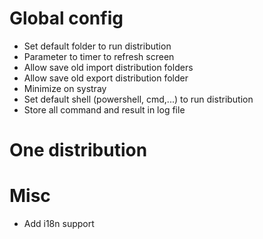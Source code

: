 # Global config

* Set default folder to run distribution
* Parameter to timer to refresh screen
* Allow save old import distribution folders
* Allow save old export distribution folder
* Minimize on systray
* Set default shell (powershell, cmd,...) to run distribution
* Store all command and result in log file



# One distribution

# Misc

* Add i18n support
